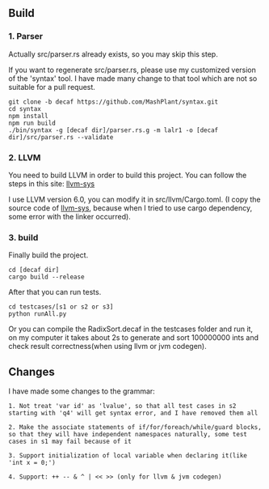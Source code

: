 ## Build

### 1. Parser

Actually src/parser.rs already exists, so you may skip this step.

If you want to regenerate src/parser.rs, please use my customized version of the 'syntax' tool. I have made many change to that tool which are not so suitable for a pull request.

```shell
git clone -b decaf https://github.com/MashPlant/syntax.git
cd syntax  
npm install
npm run build
./bin/syntax -g [decaf dir]/parser.rs.g -m lalr1 -o [decaf dir]/src/parser.rs --validate
```


### 2. LLVM

You need to build LLVM in order to build this project. You can follow the steps in this site: 
[llvm-sys](https://github.com/tari/llvm-sys.rs) 

I use LLVM version 6.0, you can modify it in src/llvm/Cargo.toml. (I copy the source code of [llvm-sys](https://github.com/tari/llvm-sys.rs), because when I tried to use cargo dependency, some error with the linker occurred).

### 3. build
Finally build the project.
```shell
cd [decaf dir]
cargo build --release
```

After that you can run tests.
```shell
cd testcases/[s1 or s2 or s3]
python runAll.py
```

Or you can compile the RadixSort.decaf in the testcases folder and run it, on my computer it takes about 2s to generate and sort 100000000 ints and check result correctness(when using llvm or jvm codegen).

## Changes 

I have made some changes to the grammar:
```
1. Not treat 'var id' as 'lvalue', so that all test cases in s2 starting with 'q4' will get syntax error, and I have removed them all
 
2. Make the associate statements of if/for/foreach/while/guard blocks, so that they will have independent namespaces naturally, some test cases in s1 may fail because of it

3. Support initialization of local variable when declaring it(like 'int x = 0;')

4. Support: ++ -- & ^ | << >> (only for llvm & jvm codegen)
```